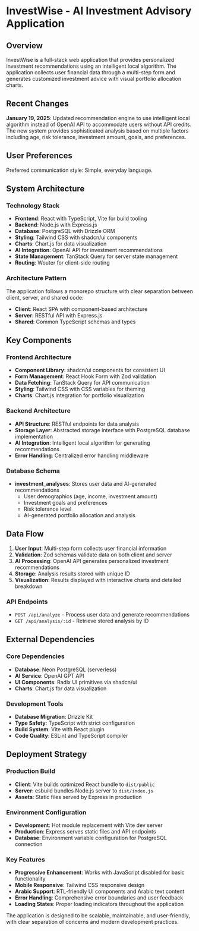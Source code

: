 # InvestWise - AI Investment Advisory Application

## Overview

InvestWise is a full-stack web application that provides personalized investment recommendations using an intelligent local algorithm. The application collects user financial data through a multi-step form and generates customized investment advice with visual portfolio allocation charts.

## Recent Changes

**January 19, 2025**: Updated recommendation engine to use intelligent local algorithm instead of OpenAI API to accommodate users without API credits. The new system provides sophisticated analysis based on multiple factors including age, risk tolerance, investment amount, goals, and preferences.

## User Preferences

Preferred communication style: Simple, everyday language.

## System Architecture

### Technology Stack
- **Frontend**: React with TypeScript, Vite for build tooling
- **Backend**: Node.js with Express.js
- **Database**: PostgreSQL with Drizzle ORM
- **Styling**: Tailwind CSS with shadcn/ui components
- **Charts**: Chart.js for data visualization
- **AI Integration**: OpenAI API for investment recommendations
- **State Management**: TanStack Query for server state management
- **Routing**: Wouter for client-side routing

### Architecture Pattern
The application follows a monorepo structure with clear separation between client, server, and shared code:
- **Client**: React SPA with component-based architecture
- **Server**: RESTful API with Express.js
- **Shared**: Common TypeScript schemas and types

## Key Components

### Frontend Architecture
- **Component Library**: shadcn/ui components for consistent UI
- **Form Management**: React Hook Form with Zod validation
- **Data Fetching**: TanStack Query for API communication
- **Styling**: Tailwind CSS with CSS variables for theming
- **Charts**: Chart.js integration for portfolio visualization

### Backend Architecture
- **API Structure**: RESTful endpoints for data analysis
- **Storage Layer**: Abstracted storage interface with PostgreSQL database implementation
- **AI Integration**: Intelligent local algorithm for generating recommendations
- **Error Handling**: Centralized error handling middleware

### Database Schema
- **investment_analyses**: Stores user data and AI-generated recommendations
  - User demographics (age, income, investment amount)
  - Investment goals and preferences
  - Risk tolerance level
  - AI-generated portfolio allocation and analysis

## Data Flow

1. **User Input**: Multi-step form collects user financial information
2. **Validation**: Zod schemas validate data on both client and server
3. **AI Processing**: OpenAI API generates personalized investment recommendations
4. **Storage**: Analysis results stored with unique ID
5. **Visualization**: Results displayed with interactive charts and detailed breakdown

### API Endpoints
- `POST /api/analyze` - Process user data and generate recommendations
- `GET /api/analysis/:id` - Retrieve stored analysis by ID

## External Dependencies

### Core Dependencies
- **Database**: Neon PostgreSQL (serverless)
- **AI Service**: OpenAI GPT API
- **UI Components**: Radix UI primitives via shadcn/ui
- **Charts**: Chart.js for data visualization

### Development Tools
- **Database Migration**: Drizzle Kit
- **Type Safety**: TypeScript with strict configuration
- **Build System**: Vite with React plugin
- **Code Quality**: ESLint and TypeScript compiler

## Deployment Strategy

### Production Build
- **Client**: Vite builds optimized React bundle to `dist/public`
- **Server**: esbuild bundles Node.js server to `dist/index.js`
- **Assets**: Static files served by Express in production

### Environment Configuration
- **Development**: Hot module replacement with Vite dev server
- **Production**: Express serves static files and API endpoints
- **Database**: Environment variable configuration for PostgreSQL connection

### Key Features
- **Progressive Enhancement**: Works with JavaScript disabled for basic functionality
- **Mobile Responsive**: Tailwind CSS responsive design
- **Arabic Support**: RTL-friendly UI components and Arabic text content
- **Error Handling**: Comprehensive error boundaries and user feedback
- **Loading States**: Proper loading indicators throughout the application

The application is designed to be scalable, maintainable, and user-friendly, with clear separation of concerns and modern development practices.